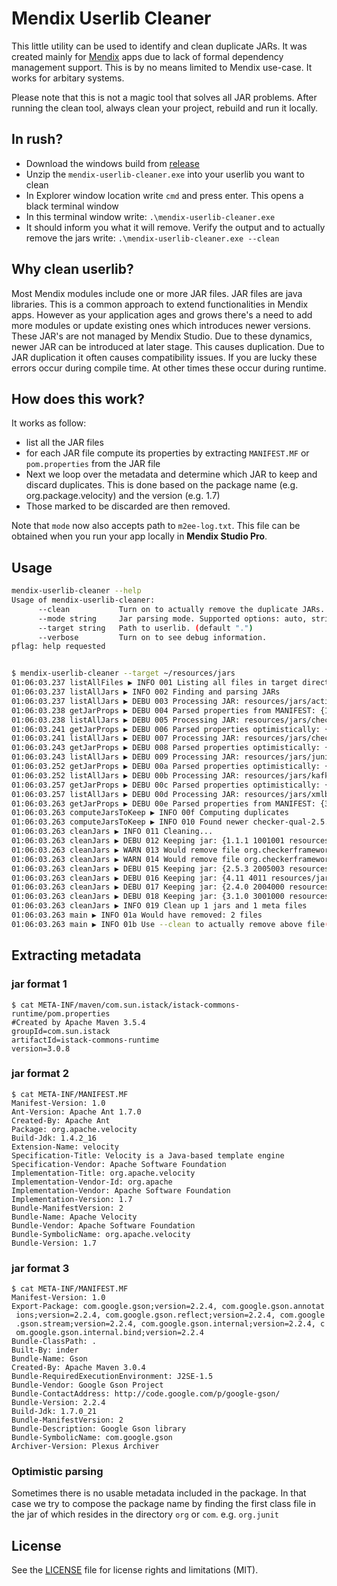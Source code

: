 # Mendix Userlib Cleaner

This little utility can be used to identify and clean duplicate JARs. It was created mainly for [Mendix](https://mendix.com) apps due to lack of formal dependency management support. This is by no means limited to Mendix use-case. It works for arbitary systems.

Please note that this is not a magic tool that solves all JAR problems. After running the clean tool, always clean your project, rebuild and run it locally.

## In rush?

- Download the windows build from [release](https://github.com/cinaq/mendix-userlib-cleaner/releases)
- Unzip the `mendix-userlib-cleaner.exe` into your userlib you want to clean
- In Explorer window location write `cmd` and press enter. This opens a black terminal window
- In this terminal window write: `.\mendix-userlib-cleaner.exe`
- It should inform you what it will remove. Verify the output and to actually remove the jars write: `.\mendix-userlib-cleaner.exe --clean`

## Why clean userlib?

Most Mendix modules include one or more JAR files. JAR files are java libraries. This is a common approach to extend functionalities in Mendix apps. However as your application ages and grows there's a need to add more modules or update existing ones which introduces newer versions. These JAR's are not managed by Mendix Studio. Due to these dynamics, newer JAR can be introduced at later stage. This causes duplication. Due to JAR duplication it often causes compatibility issues. If you are lucky these errors occur during compile time. At other times these occur during runtime.

## How does this work?

It works as follow:

- list all the JAR files
- for each JAR file compute its properties by extracting `MANIFEST.MF` or `pom.properties` from the JAR file
- Next we loop over the metadata and determine which JAR to keep and discard duplicates. This is done based on the package name (e.g. org.package.velocity) and the version (e.g. 1.7)
- Those marked to be discarded are then removed.

Note that `mode` now also accepts path to `m2ee-log.txt`. This file can be obtained when you run your app locally in **Mendix Studio Pro**.

## Usage

```bash
mendix-userlib-cleaner --help
Usage of mendix-userlib-cleaner:
      --clean           Turn on to actually remove the duplicate JARs.
      --mode string     Jar parsing mode. Supported options: auto, strict or path to m2ee-log.txt (default "auto")
      --target string   Path to userlib. (default ".")
      --verbose         Turn on to see debug information.
pflag: help requested


$ mendix-userlib-cleaner --target ~/resources/jars
01:06:03.237 listAllFiles ▶ INFO 001 Listing all files in target directory: ./resources/jars
01:06:03.237 listAllJars ▶ INFO 002 Finding and parsing JARs
01:06:03.237 listAllJars ▶ DEBU 003 Processing JAR: resources/jars/activation-1.1.1.jar
01:06:03.238 getJarProps ▶ DEBU 004 Parsed properties from MANIFEST: {1.1.1 1001001 resources/jars/activation-1.1.1.jar activation-1.1.1.jar Sun Java System Application Server Sun Java System Application Server Sun Microsystems, Inc. }
01:06:03.238 listAllJars ▶ DEBU 005 Processing JAR: resources/jars/checker-qual-2.5.2.jar
01:06:03.241 getJarProps ▶ DEBU 006 Parsed properties optimistically: {2.5.2 2005002 resources/jars/checker-qual-2.5.2.jar checker-qual-2.5.2.jar org.checkerframework.dataflow   }
01:06:03.241 listAllJars ▶ DEBU 007 Processing JAR: resources/jars/checker-qual-2.5.3.jar
01:06:03.243 getJarProps ▶ DEBU 008 Parsed properties optimistically: {2.5.3 2005003 resources/jars/checker-qual-2.5.3.jar checker-qual-2.5.3.jar org.checkerframework.dataflow   }
01:06:03.243 listAllJars ▶ DEBU 009 Processing JAR: resources/jars/junit-4.11.jar
01:06:03.252 getJarProps ▶ DEBU 00a Parsed properties optimistically: {4.11 4011 resources/jars/junit-4.11.jar junit-4.11.jar org.junit   }
01:06:03.252 listAllJars ▶ DEBU 00b Processing JAR: resources/jars/kafka-streams-2.4.0.jar
01:06:03.257 getJarProps ▶ DEBU 00c Parsed properties optimistically: {2.4.0 2004000 resources/jars/kafka-streams-2.4.0.jar kafka-streams-2.4.0.jar org.apache.kafka   }
01:06:03.257 listAllJars ▶ DEBU 00d Processing JAR: resources/jars/xmlbeans-3.1.0.jar
01:06:03.263 getJarProps ▶ DEBU 00e Parsed properties from MANIFEST: {3.1.0 3001000 resources/jars/xmlbeans-3.1.0.jar xmlbeans-3.1.0.jar org.apache.xmlbeans org.apache.xmlbeans Apache Software Foundation }
01:06:03.263 computeJarsToKeep ▶ INFO 00f Computing duplicates
01:06:03.263 computeJarsToKeep ▶ INFO 010 Found newer checker-qual-2.5.3.jar over checker-qual-2.5.2.jar
01:06:03.263 cleanJars ▶ INFO 011 Cleaning...
01:06:03.263 cleanJars ▶ DEBU 012 Keeping jar: {1.1.1 1001001 resources/jars/activation-1.1.1.jar activation-1.1.1.jar Sun Java System Application Server Sun Java System Application Server Sun Microsystems, Inc. }
01:06:03.263 cleanJars ▶ WARN 013 Would remove file org.checkerframework.dataflow: resources/jars/checker-qual-2.5.2.jar
01:06:03.263 cleanJars ▶ WARN 014 Would remove file org.checkerframework.dataflow: resources/jars/checker-qual-2.5.2.jar.meta
01:06:03.263 cleanJars ▶ DEBU 015 Keeping jar: {2.5.3 2005003 resources/jars/checker-qual-2.5.3.jar checker-qual-2.5.3.jar org.checkerframework.dataflow   }
01:06:03.263 cleanJars ▶ DEBU 016 Keeping jar: {4.11 4011 resources/jars/junit-4.11.jar junit-4.11.jar org.junit   }
01:06:03.263 cleanJars ▶ DEBU 017 Keeping jar: {2.4.0 2004000 resources/jars/kafka-streams-2.4.0.jar kafka-streams-2.4.0.jar org.apache.kafka   }
01:06:03.263 cleanJars ▶ DEBU 018 Keeping jar: {3.1.0 3001000 resources/jars/xmlbeans-3.1.0.jar xmlbeans-3.1.0.jar org.apache.xmlbeans org.apache.xmlbeans Apache Software Foundation }
01:06:03.263 cleanJars ▶ INFO 019 Clean up 1 jars and 1 meta files
01:06:03.263 main ▶ INFO 01a Would have removed: 2 files
01:06:03.263 main ▶ INFO 01b Use --clean to actually remove above file(s)
```

## Extracting metadata

### jar format 1

```
$ cat META-INF/maven/com.sun.istack/istack-commons-runtime/pom.properties
#Created by Apache Maven 3.5.4
groupId=com.sun.istack
artifactId=istack-commons-runtime
version=3.0.8
```

### jar format 2

```
$ cat META-INF/MANIFEST.MF
Manifest-Version: 1.0
Ant-Version: Apache Ant 1.7.0
Created-By: Apache Ant
Package: org.apache.velocity
Build-Jdk: 1.4.2_16
Extension-Name: velocity
Specification-Title: Velocity is a Java-based template engine
Specification-Vendor: Apache Software Foundation
Implementation-Title: org.apache.velocity
Implementation-Vendor-Id: org.apache
Implementation-Vendor: Apache Software Foundation
Implementation-Version: 1.7
Bundle-ManifestVersion: 2
Bundle-Name: Apache Velocity
Bundle-Vendor: Apache Software Foundation
Bundle-SymbolicName: org.apache.velocity
Bundle-Version: 1.7
```

### jar format 3

```
$ cat META-INF/MANIFEST.MF
Manifest-Version: 1.0
Export-Package: com.google.gson;version=2.2.4, com.google.gson.annotat
 ions;version=2.2.4, com.google.gson.reflect;version=2.2.4, com.google
 .gson.stream;version=2.2.4, com.google.gson.internal;version=2.2.4, c
 om.google.gson.internal.bind;version=2.2.4
Bundle-ClassPath: .
Built-By: inder
Bundle-Name: Gson
Created-By: Apache Maven 3.0.4
Bundle-RequiredExecutionEnvironment: J2SE-1.5
Bundle-Vendor: Google Gson Project
Bundle-ContactAddress: http://code.google.com/p/google-gson/
Bundle-Version: 2.2.4
Build-Jdk: 1.7.0_21
Bundle-ManifestVersion: 2
Bundle-Description: Google Gson library
Bundle-SymbolicName: com.google.gson
Archiver-Version: Plexus Archiver
```

### Optimistic parsing

Sometimes there is no usable metadata included in the package. In that case we try to compose the package name by finding the first class file in the jar of which resides in the directory `org` or `com`. e.g. `org.junit`



## License

See the [LICENSE](LICENSE.md) file for license rights and limitations (MIT).
